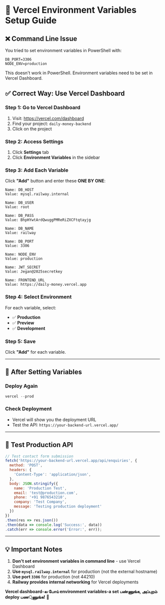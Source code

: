 # 🔧 Vercel Environment Variables Setup Guide

## ❌ Command Line Issue
You tried to set environment variables in PowerShell with:
```
DB_PORT=3306
NODE_ENV=production
```
This doesn't work in PowerShell. Environment variables need to be set in Vercel Dashboard.

## ✅ Correct Way: Use Vercel Dashboard

### Step 1: Go to Vercel Dashboard
1. Visit: https://vercel.com/dashboard
2. Find your project: `daily-money-backend`
3. Click on the project

### Step 2: Access Settings
1. Click **Settings** tab
2. Click **Environment Variables** in the sidebar

### Step 3: Add Each Variable
Click **"Add"** button and enter these **ONE BY ONE**:

```
Name: DB_HOST
Value: mysql.railway.internal

Name: DB_USER  
Value: root

Name: DB_PASS
Value: BhpHYwtArdQwuggPMReRiZXCFtqtayjg

Name: DB_NAME
Value: railway

Name: DB_PORT
Value: 3306

Name: NODE_ENV
Value: production

Name: JWT_SECRET
Value: Jegan@2025secretkey

Name: FRONTEND_URL
Value: https://daily-money.vercel.app
```

### Step 4: Select Environment
For each variable, select:
- ✅ **Production**
- ✅ **Preview** 
- ✅ **Development**

### Step 5: Save
Click **"Add"** for each variable.

---

## 🚀 After Setting Variables

### Deploy Again
```powershell
vercel --prod
```

### Check Deployment
- Vercel will show you the deployment URL
- Test the API: `https://your-backend-url.vercel.app/`

---

## 🧪 Test Production API

```javascript
// Test contact form submission
fetch('https://your-backend-url.vercel.app/api/enquiries', {
  method: 'POST',
  headers: {
    'Content-Type': 'application/json',
  },
  body: JSON.stringify({
    name: 'Production Test',
    email: 'test@production.com',
    phone: '+91 9876543210',
    company: 'Test Company',
    message: 'Testing production deployment'
  })
})
.then(res => res.json())
.then(data => console.log('Success:', data))
.catch(err => console.error('Error:', err));
```

---

## 💡 Important Notes

1. **Don't set environment variables in command line** - use Vercel Dashboard
2. **Use `mysql.railway.internal`** for production (not the external hostname)
3. **Use port `3306`** for production (not 44210)
4. **Railway provides internal networking** for Vercel deployments

**Vercel dashboard-ல போய் environment variables-a set பண்ணுங்க, அப்புறம் deploy பண্ணுங்க!** 🎯